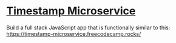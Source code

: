 
# [Timestamp Microservice](https://www.freecodecamp.org/learn/apis-and-microservices/apis-and-microservices-projects/timestamp-microservice)
Build a full stack JavaScript app that is functionally similar to this: https://timestamp-microservice.freecodecamp.rocks/
